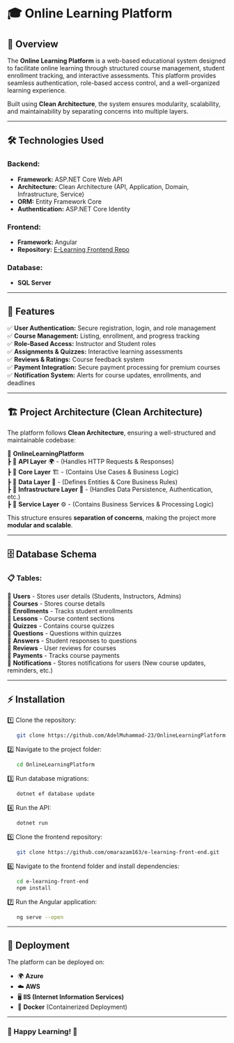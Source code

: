 # 🎓 Online Learning Platform

## 🚀 Overview
The **Online Learning Platform** is a web-based educational system designed to facilitate online learning through structured course management, student enrollment tracking, and interactive assessments. This platform provides seamless authentication, role-based access control, and a well-organized learning experience.

Built using **Clean Architecture**, the system ensures modularity, scalability, and maintainability by separating concerns into multiple layers.

---

## 🛠️ Technologies Used

### Backend:
- **Framework:** ASP.NET Core Web API
- **Architecture:** Clean Architecture (API, Application, Domain, Infrastructure, Service)
- **ORM:** Entity Framework Core
- **Authentication:** ASP.NET Core Identity

### Frontend:
- **Framework:** Angular
- **Repository:** [E-Learning Frontend Repo](https://github.com/omarazam163/e-learning-front-end)

### Database:
- **SQL Server**

---

## 🌟 Features

✅ **User Authentication:** Secure registration, login, and role management  
✅ **Course Management:** Listing, enrollment, and progress tracking  
✅ **Role-Based Access:** Instructor and Student roles  
✅ **Assignments & Quizzes:** Interactive learning assessments  
✅ **Reviews & Ratings:** Course feedback system  
✅ **Payment Integration:** Secure payment processing for premium courses  
✅ **Notification System:** Alerts for course updates, enrollments, and deadlines  

---

## 🏗️ Project Architecture (Clean Architecture)

The platform follows **Clean Architecture**, ensuring a well-structured and maintainable codebase:

📂 **OnlineLearningPlatform**  
┣ 📂 **API Layer** 🌍 - (Handles HTTP Requests & Responses)  
┣ 📂 **Core Layer** 🏗️ - (Contains Use Cases & Business Logic)  
┣ 📂 **Data Layer** 📌 - (Defines Entities & Core Business Rules)  
┣ 📂 **Infrastructure Layer** 🏢 - (Handles Data Persistence, Authentication, etc.)  
┣ 📂 **Service Layer** ⚙️ - (Contains Business Services & Processing Logic)  

This structure ensures **separation of concerns**, making the project more **modular and scalable**.

---

## 🗄️ Database Schema

### 📋 Tables:

📌 **Users** - Stores user details (Students, Instructors, Admins)  
📌 **Courses** - Stores course details  
📌 **Enrollments** - Tracks student enrollments  
📌 **Lessons** - Course content sections  
📌 **Quizzes** - Contains course quizzes  
📌 **Questions** - Questions within quizzes  
📌 **Answers** - Student responses to questions  
📌 **Reviews** - User reviews for courses  
📌 **Payments** - Tracks course payments  
📌 **Notifications** - Stores notifications for users (New course updates, reminders, etc.)  

---

## ⚡ Installation

1️⃣ Clone the repository:  
```bash
   git clone https://github.com/AdelMuhammad-23/OnlineLearningPlatform.git
```

2️⃣ Navigate to the project folder:  
```bash
   cd OnlineLearningPlatform
```

3️⃣ Run database migrations:  
```bash
   dotnet ef database update
```

4️⃣ Run the API:
```bash
   dotnet run
```

5️⃣ Clone the frontend repository:
```bash
   git clone https://github.com/omarazam163/e-learning-front-end.git
```

6️⃣ Navigate to the frontend folder and install dependencies:
```bash
   cd e-learning-front-end
   npm install
```

7️⃣ Run the Angular application:
```bash
   ng serve --open
```

---

## 🚀 Deployment
The platform can be deployed on:
- 🌍 **Azure**  
- ☁️ **AWS**  
- 🖥 **IIS (Internet Information Services)**  
- 🐳 **Docker** (Containerized Deployment)  

---

### 🎯 Happy Learning! 🚀

